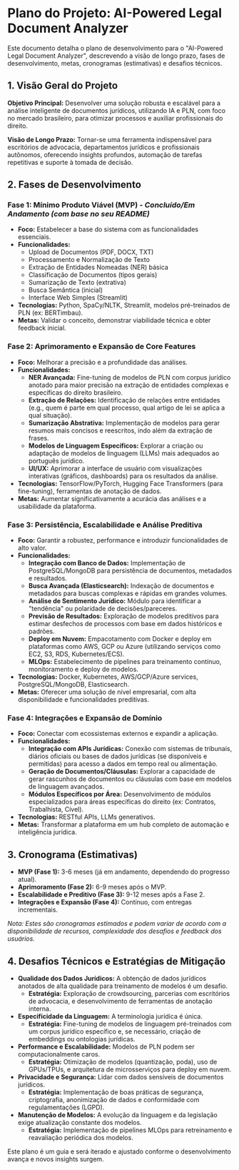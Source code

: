 # Plano do Projeto: AI-Powered Legal Document Analyzer

Este documento detalha o plano de desenvolvimento para o "AI-Powered Legal Document Analyzer", descrevendo a visão de longo prazo, fases de desenvolvimento, metas, cronogramas (estimativas) e desafios técnicos.

## 1. Visão Geral do Projeto

**Objetivo Principal:** Desenvolver uma solução robusta e escalável para a análise inteligente de documentos jurídicos, utilizando IA e PLN, com foco no mercado brasileiro, para otimizar processos e auxiliar profissionais do direito.

**Visão de Longo Prazo:** Tornar-se uma ferramenta indispensável para escritórios de advocacia, departamentos jurídicos e profissionais autônomos, oferecendo insights profundos, automação de tarefas repetitivas e suporte à tomada de decisão.

## 2. Fases de Desenvolvimento

### Fase 1: Mínimo Produto Viável (MVP) - *Concluído/Em Andamento (com base no seu README)*
* **Foco:** Estabelecer a base do sistema com as funcionalidades essenciais.
* **Funcionalidades:**
    * Upload de Documentos (PDF, DOCX, TXT)
    * Processamento e Normalização de Texto
    * Extração de Entidades Nomeadas (NER) básica
    * Classificação de Documentos (tipos gerais)
    * Sumarização de Texto (extrativa)
    * Busca Semântica (inicial)
    * Interface Web Simples (Streamlit)
* **Tecnologias:** Python, SpaCy/NLTK, Streamlit, modelos pré-treinados de PLN (ex: BERTimbau).
* **Metas:** Validar o conceito, demonstrar viabilidade técnica e obter feedback inicial.

### Fase 2: Aprimoramento e Expansão de Core Features
* **Foco:** Melhorar a precisão e a profundidade das análises.
* **Funcionalidades:**
    * **NER Avançada:** Fine-tuning de modelos de PLN com corpus jurídico anotado para maior precisão na extração de entidades complexas e específicas do direito brasileiro.
    * **Extração de Relações:** Identificação de relações entre entidades (e.g., quem é parte em qual processo, qual artigo de lei se aplica a qual situação).
    * **Sumarização Abstrativa:** Implementação de modelos para gerar resumos mais concisos e reescritos, indo além da extração de frases.
    * **Modelos de Linguagem Específicos:** Explorar a criação ou adaptação de modelos de linguagem (LLMs) mais adequados ao português jurídico.
    * **UI/UX:** Aprimorar a interface de usuário com visualizações interativas (gráficos, dashboards) para os resultados da análise.
* **Tecnologias:** TensorFlow/PyTorch, Hugging Face Transformers (para fine-tuning), ferramentas de anotação de dados.
* **Metas:** Aumentar significativamente a acurácia das análises e a usabilidade da plataforma.

### Fase 3: Persistência, Escalabilidade e Análise Preditiva
* **Foco:** Garantir a robustez, performance e introduzir funcionalidades de alto valor.
* **Funcionalidades:**
    * **Integração com Banco de Dados:** Implementação de PostgreSQL/MongoDB para persistência de documentos, metadados e resultados.
    * **Busca Avançada (Elasticsearch):** Indexação de documentos e metadados para buscas complexas e rápidas em grandes volumes.
    * **Análise de Sentimento Jurídico:** Módulo para identificar a "tendência" ou polaridade de decisões/pareceres.
    * **Previsão de Resultados:** Exploração de modelos preditivos para estimar desfechos de processos com base em dados históricos e padrões.
    * **Deploy em Nuvem:** Empacotamento com Docker e deploy em plataformas como AWS, GCP ou Azure (utilizando serviços como EC2, S3, RDS, Kubernetes/ECS).
    * **MLOps:** Estabelecimento de pipelines para treinamento contínuo, monitoramento e deploy de modelos.
* **Tecnologias:** Docker, Kubernetes, AWS/GCP/Azure services, PostgreSQL/MongoDB, Elasticsearch.
* **Metas:** Oferecer uma solução de nível empresarial, com alta disponibilidade e funcionalidades preditivas.

### Fase 4: Integrações e Expansão de Domínio
* **Foco:** Conectar com ecossistemas externos e expandir a aplicação.
* **Funcionalidades:**
    * **Integração com APIs Jurídicas:** Conexão com sistemas de tribunais, diários oficiais ou bases de dados jurídicas (se disponíveis e permitidas) para acesso a dados em tempo real ou alimentação.
    * **Geração de Documentos/Cláusulas:** Explorar a capacidade de gerar rascunhos de documentos ou cláusulas com base em modelos de linguagem avançados.
    * **Módulos Específicos por Área:** Desenvolvimento de módulos especializados para áreas específicas do direito (ex: Contratos, Trabalhista, Cível).
* **Tecnologias:** RESTful APIs, LLMs generativos.
* **Metas:** Transformar a plataforma em um hub completo de automação e inteligência jurídica.

## 3. Cronograma (Estimativas)

* **MVP (Fase 1):** 3-6 meses (já em andamento, dependendo do progresso atual).
* **Aprimoramento (Fase 2):** 6-9 meses após o MVP.
* **Escalabilidade e Preditivo (Fase 3):** 9-12 meses após a Fase 2.
* **Integrações e Expansão (Fase 4):** Contínuo, com entregas incrementais.

*Nota: Estes são cronogramas estimados e podem variar de acordo com a disponibilidade de recursos, complexidade dos desafios e feedback dos usuários.*

## 4. Desafios Técnicos e Estratégias de Mitigação

* **Qualidade dos Dados Jurídicos:** A obtenção de dados jurídicos anotados de alta qualidade para treinamento de modelos é um desafio.
    * **Estratégia:** Exploração de crowdsourcing, parcerias com escritórios de advocacia, e desenvolvimento de ferramentas de anotação interna.
* **Especificidade da Linguagem:** A terminologia jurídica é única.
    * **Estratégia:** Fine-tuning de modelos de linguagem pré-treinados com um corpus jurídico específico e, se necessário, criação de embeddings ou ontologias jurídicas.
* **Performance e Escalabilidade:** Modelos de PLN podem ser computacionalmente caros.
    * **Estratégia:** Otimização de modelos (quantização, poda), uso de GPUs/TPUs, e arquitetura de microsserviços para deploy em nuvem.
* **Privacidade e Segurança:** Lidar com dados sensíveis de documentos jurídicos.
    * **Estratégia:** Implementação de boas práticas de segurança, criptografia, anonimização de dados e conformidade com regulamentações (LGPD).
* **Manutenção de Modelos:** A evolução da linguagem e da legislação exige atualização constante dos modelos.
    * **Estratégia:** Implementação de pipelines MLOps para retreinamento e reavaliação periódica dos modelos.

Este plano é um guia e será iterado e ajustado conforme o desenvolvimento avança e novos insights surgem.
